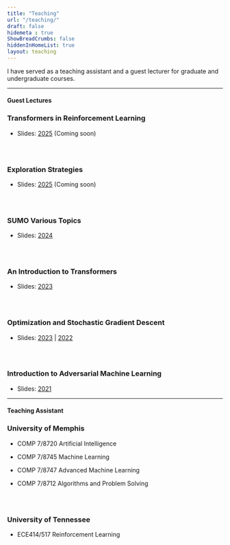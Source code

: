 ```yaml
---
title: "Teaching"
url: "/teaching/"
draft: false
hidemeta : true
ShowBreadCrumbs: false
hiddenInHomeList: true
layout: teaching
---
```


I have served as a teaching assistant and a guest lecturer for graduate and undergraduate courses.

-------------------


#### Guest Lectures


### Transformers in Reinforcement Learning

- Slides: [2025]() (Coming soon)


### &nbsp;

### Exploration Strategies

- Slides: [2025]() (Coming soon)


### &nbsp;

### SUMO Various Topics

- Slides: [2024](https://poudel-bibek.github.io/pdfs/slides/sumo_class)


### &nbsp;

### An Introduction to Transformers

- Slides: [2023](https://poudel-bibek.github.io/pdfs/slides/intro_to_transformers)


### &nbsp;

### Optimization and Stochastic Gradient Descent

- Slides: [2023](https://poudel-bibek.github.io/pdfs/slides/optimization_sgd) | [2022](https://poudel-bibek.github.io/pdfs/slides/optimization_sgd)


### &nbsp;

### Introduction to Adversarial Machine Learning

- Slides: [2021](https://poudel-bibek.github.io/pdfs/slides/intro_to_aml)


-------------------


#### Teaching Assistant


### University of Memphis

- COMP 7/8720 Artificial Intelligence

- COMP 7/8745 Machine Learning

- COMP 7/8747 Advanced Machine Learning

- COMP 7/8712 Algorithms and Problem Solving



### &nbsp;

### University of Tennessee

- ECE414/517 Reinforcement Learning  


